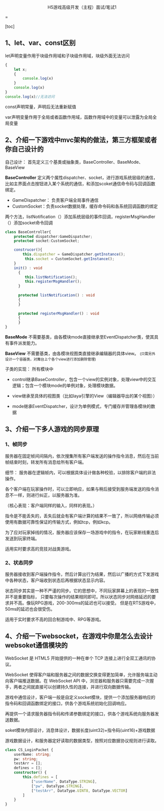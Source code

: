 <p style="text-align:center;">H5游戏高级开发（主程）面试/笔试1</p>
=

[toc]

## 1、let、var、const区别
let声明变量作用于块级作用域和子块级作用域，块级外面无法访问
```js
{
    let x;
    {
        console.log(x)
    }
    console.log(x)
}
console.log(x)//无法访问
```
const声明常量，声明后无法重新赋值

var声明变量作用于全局或者函数作用域，函数作用域中的变量可以泄露为全局全局变量

## 2、介绍一下游戏中mvc架构的做法，第三方框架或者你自己设计的

自己设计：
首先定义三个基类或抽象类，BaseController、BaseMode、BaseView

**BaseController**
定义两个属性dispatcher、socket，进行游戏系统层级的通信，比如主界面点击按钮进入某个系统的通信，和添加scoket通信命令码与回调函数绑定。
- GameDispatcher： 负责客户端全局事件通信
- CustomSocket：负责socket数据处理，缓存命令码和各系统回调函数的绑定

两个方法，listNotification（）添加系统层级的事件回调，registerMsgHandler（）添加socket命令回调
```ts
class BaseController{
    protected dispatcher:GameDispatcher;
    protected socket:CustomSocket;

    construcor(){
        this.dispatcher = GameDispatcher.getInstance();
         this.socket = CustomSocket.getInstance();
    }
    init() : void
      {
         this.listNotification();
         this.registerMsgHandler();
      }
      
      protected listNotification() : void
      {
      }
      
      protected registerMsgHandler() : void
      {
      }
}
```
**BaseMode**
不需要基类，由各模块mode直接继承至EventDispatcher类，使其具有事件派发能力。

**BaseView**
不需要基类，由各模块视图类直接继承编辑器的具体view。
<small>(只需另外设计一个容器类，对舞台上个各个view进行添加删除管理)</small>

子类的实现：
所有模块中
- control继承BaseController，包含一个view的实例对象，处理view中的交互逻辑；包含一个模块mode的单例对象，处理模块数据。

- view继承至具体的视图类（比如laya引擎的View（编辑器导出的某个视图））

- mode继承EventDispatcher，设计为单例模式，专门缓存并管理各模块的数据

## 3、介绍一下多人游戏的同步原理
### 1、帧同步
服务器在固定帧间间隔内，依次搜集所有客户端发送的操作指令消息，然后在当前帧结束时刻，转发所有消息给所有客户端。

细节：
服务器在逻辑帧内，可以根据具体设计做各种校验，以排除客户端的非法操作。

各个客户端在玩家操作时，可以立即响应，如果与稍后接受到服务端发送的指令消息不一样，则进行纠正，以服务器为准。

（核心表现：客户端同样的输入，同样的表现。）

指令是不能丢失的，丢失后就会有客户端计算的结果不一致了，所以网络传输必须使用有数据可靠性保证的传输方式，例如tcp，例如kcp。

为了应对玩家掉线的情况，服务器应该保存一场游戏中的指令，在玩家断线重连后发送到玩家终端。

适用实时要求高的竞技对战类游戏。

### 2、状态同步
服务器接收到客户端操作指令，然后计算出行为结果，然后以广播的方式下发游戏中各种状态，客户端收到状态后再根据状态显示内容。

状态同步其实是一种不严谨的同步。它的思想中，不同玩家屏幕上的表现的一致性并不是重要指标， 只要每次操作的结果相同即可。所以状态同步对网络延迟的要求并不高。像玩RPG游戏，200-300ms的延迟也可以接受。 但是在RTS游戏中，50ms的延迟也会很受伤。


适用于实时要求不高的回合制游戏中、RPG等游戏。

## 4、介绍一下websocket，在游戏中你是怎么去设计websoket通信模块的

WebSocket 是 HTML5 开始提供的一种在单个 TCP 连接上进行全双工通讯的协议。

WebSocket 使得客户端和服务器之间的数据交换变得更加简单，允许服务端主动向客户端推送数据。在 WebSocket API 中，浏览器和服务器只需要完成一次握手，两者之间就直接可以创建持久性的连接，并进行双向数据传输。

游戏中通信设计，客户端一般是自定义socket模块，提供一个添加服务器响应的指令码和回调函数绑定的接口，供各个游戏系统初始化回调响应。

再提供一个请求服务器指令码和传递参数绑定的接口，供各个游戏系统向服务器发送数据。

soket模块内部设计，消息体设计，数据长度(uint32)+指令码(uint16)+游戏数据

游戏数据设计，和服务器定好读取的数据类型，按照对应数据协议规则进行读取。
```ts
class CS_LoginPacket {
    userName: string;
    pw: string;
    testArr = [];
    defines = [];
    constructor() {
        this.defines = [
            ["userName", DataType.STRING],
            ["pw", DataType.STRING],
            ["testArr", DataType.UINT8, DataType.VECTOR]
        ]
    }
}
```
